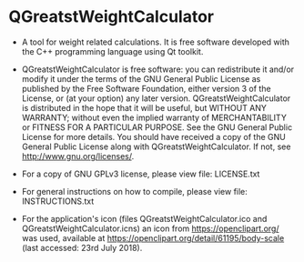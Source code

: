 # QGreatstWeightCalculator
* A tool for weight related calculations. It is free software developed with the C++ programming language using Qt toolkit.

* QGreatstWeightCalculator is free software: you can redistribute it and/or modify it under the terms of the GNU General Public License as published by the Free Software Foundation, either version 3 of the License, or (at your option) any later version. 
QGreatstWeightCalculator is distributed in the hope that it will be useful, but WITHOUT ANY WARRANTY; without even the implied warranty of MERCHANTABILITY or FITNESS FOR A PARTICULAR PURPOSE.  See the GNU General Public License for more details.
You should have received a copy of the GNU General Public License along with QGreatstWeightCalculator. If not, see <http://www.gnu.org/licenses/>. 

* For a copy of GNU GPLv3 license, please view file: LICENSE.txt

* For general instructions on how to compile, please view file: INSTRUCTIONS.txt

* For the application's icon (files QGreatstWeightCalculator.ico and QGreatstWeightCalculator.icns) an icon from <https://openclipart.org/> was used, available at <https://openclipart.org/detail/61195/body-scale> (last accessed: 23rd July 2018).
